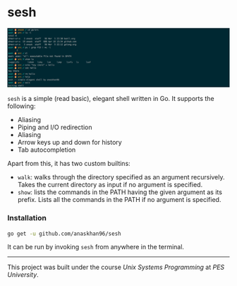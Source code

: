 # sesh

![](https://raw.githubusercontent.com/anaskhan96/sesh/master/preview.png?token=AWKfRu3IiZ6pI7l5w1BkShc5PbCrnqsNks5a7ub7wA%3D%3D)

`sesh` is a simple (read basic), elegant shell written in Go. It supports the following:
+ Aliasing
+ Piping and I/O redirection
+ Aliasing
+ Arrow keys up and down for history
+ Tab autocompletion

Apart from this, it has two custom builtins:
+ `walk`: walks through the directory specified as an argument recursively. Takes the current directory as input if no argument is specified.
+ `show`: lists the commands in the PATH having the given argument as its prefix. Lists all the commands in the PATH if no argument is specified.

### Installation

```bash
go get -u github.com/anaskhan96/sesh
```

It can be run by invoking `sesh` from anywhere in the terminal.

---

This project was built under the course *Unix Systems Programming* at *PES University*.

